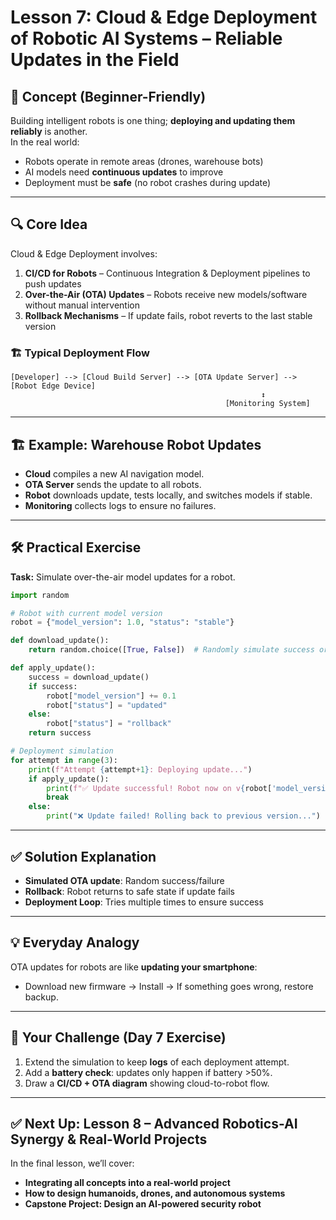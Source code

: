  
# Lesson 7: Cloud & Edge Deployment of Robotic AI Systems – Reliable Updates in the Field

## 🧠 Concept (Beginner-Friendly)
Building intelligent robots is one thing; **deploying and updating them reliably** is another.  
In the real world:
- Robots operate in remote areas (drones, warehouse bots)
- AI models need **continuous updates** to improve
- Deployment must be **safe** (no robot crashes during update)

---

## 🔍 Core Idea
Cloud & Edge Deployment involves:
1. **CI/CD for Robots** – Continuous Integration & Deployment pipelines to push updates
2. **Over-the-Air (OTA) Updates** – Robots receive new models/software without manual intervention
3. **Rollback Mechanisms** – If update fails, robot reverts to the last stable version

### 🏗 Typical Deployment Flow
```
[Developer] --> [Cloud Build Server] --> [OTA Update Server] --> [Robot Edge Device]
                                                        ↕
                                                [Monitoring System]
```

---

## 🏗 Example: Warehouse Robot Updates
- **Cloud** compiles a new AI navigation model.
- **OTA Server** sends the update to all robots.
- **Robot** downloads update, tests locally, and switches models if stable.
- **Monitoring** collects logs to ensure no failures.

---

## 🛠 Practical Exercise
**Task:** Simulate over-the-air model updates for a robot.

```python
import random

# Robot with current model version
robot = {"model_version": 1.0, "status": "stable"}

def download_update():
    return random.choice([True, False])  # Randomly simulate success or failure

def apply_update():
    success = download_update()
    if success:
        robot["model_version"] += 0.1
        robot["status"] = "updated"
    else:
        robot["status"] = "rollback"
    return success

# Deployment simulation
for attempt in range(3):
    print(f"Attempt {attempt+1}: Deploying update...")
    if apply_update():
        print(f"✅ Update successful! Robot now on v{robot['model_version']}")
        break
    else:
        print("❌ Update failed! Rolling back to previous version...")
```

---

## ✅ Solution Explanation
- **Simulated OTA update**: Random success/failure
- **Rollback**: Robot returns to safe state if update fails
- **Deployment Loop**: Tries multiple times to ensure success

---

## 💡 Everyday Analogy
OTA updates for robots are like **updating your smartphone**:
- Download new firmware → Install → If something goes wrong, restore backup.

---

## 🎯 Your Challenge (Day 7 Exercise)
1. Extend the simulation to keep **logs** of each deployment attempt.
2. Add a **battery check**: updates only happen if battery >50%.
3. Draw a **CI/CD + OTA diagram** showing cloud-to-robot flow.

---

## ✅ Next Up: Lesson 8 – Advanced Robotics-AI Synergy & Real-World Projects

In the final lesson, we’ll cover:
- **Integrating all concepts into a real-world project**
- **How to design humanoids, drones, and autonomous systems**
- **Capstone Project: Design an AI-powered security robot**
